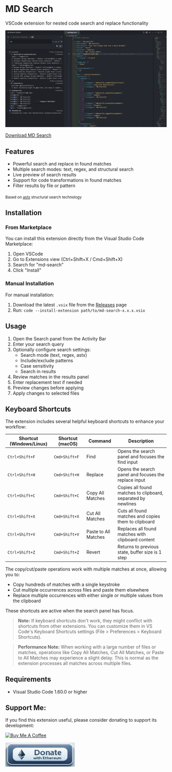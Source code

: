 # MD Search

VSCode extension for nested code search and replace functionality

![Screenshot](screenshot.png)

[Download MD Search](https://marketplace.visualstudio.com/items?itemName=drboria.md-search)

## Features

- Powerful search and replace in found matches
- Multiple search modes: text, regex, and structural search
- Live preview of search results
- Support for code transformations in found matches
- Filter results by file or pattern

<sub>Based on [astx](https://github.com/codemodsquad/astx) structural search technology</sub>

## Installation

### From Marketplace

You can install this extension directly from the Visual Studio Code Marketplace:

1. Open VSCode
2. Go to Extensions view (Ctrl+Shift+X / Cmd+Shift+X)
3. Search for "md-search"
4. Click "Install"

### Manual Installation

For manual installation:

1. Download the latest `.vsix` file from the [Releases](/releases) page
2. Run: `code --install-extension path/to/md-search-x.x.x.vsix`

## Usage

1. Open the Search panel from the Activity Bar
2. Enter your search query
3. Optionally configure search settings:
   - Search mode (text, regex, astx)
   - Include/exclude patterns
   - Case sensitivity
   - Search in results
4. Review matches in the results panel
5. Enter replacement text if needed
6. Preview changes before applying
7. Apply changes to selected files

## Keyboard Shortcuts

The extension includes several helpful keyboard shortcuts to enhance your workflow:

| Shortcut (Windows/Linux) | Shortcut (macOS) | Command              | Description                                                  |
| ------------------------ | ---------------- | -------------------- | ------------------------------------------------------------ |
| `Ctrl+Shift+F`           | `Cmd+Shift+F`    | Find                 | Opens the search panel and focuses the find input            |
| `Ctrl+Shift+H`           | `Cmd+Shift+H`    | Replace              | Opens the search panel and focuses the replace input         |
| `Ctrl+Shift+C`           | `Cmd+Shift+C`    | Copy All Matches     | Copies all found matches to clipboard, separated by newlines |
| `Ctrl+Shift+X`           | `Cmd+Shift+X`    | Cut All Matches      | Cuts all found matches and copies them to clipboard          |
| `Ctrl+Shift+V`           | `Cmd+Shift+V`    | Paste to All Matches | Replaces all found matches with clipboard content            |
| `Ctrl+Shift+Z`           | `Cmd+Shift+Z`    | Revert               | Returns to previous state, buffer size is 1 step             |

The copy/cut/paste operations work with multiple matches at once, allowing you to:

- Copy hundreds of matches with a single keystroke
- Cut multiple occurrences across files and paste them elsewhere
- Replace multiple occurrences with either single or multiple values from the clipboard

These shortcuts are active when the search panel has focus.

> **Note:** If keyboard shortcuts don't work, they might conflict with shortcuts from other extensions. You can customize them in VS Code's Keyboard Shortcuts settings (File > Preferences > Keyboard Shortcuts).

> **Performance Note:** When working with a large number of files or matches, operations like Copy All Matches, Cut All Matches, or Paste to All Matches may experience a slight delay. This is normal as the extension processes all matches across multiple files.

## Requirements

- Visual Studio Code 1.60.0 or higher

## Support Me:

If you find this extension useful, please consider donating to support its development:

<a href="https://www.buymeacoffee.com/miki_du" target="_blank"><img src="https://cdn.buymeacoffee.com/buttons/v2/default-yellow.png" alt="Buy Me A Coffee" style="height: 60px !important;width: 217px !important;" ></a>

<a href="https://etherscan.io/address/0x1A3471C0Fa1b8512b5423d3Bd715560639AF04Ea" target="_blank"><img src="media/eth.png" alt="Donate with Ethereum" style="height: 75px !important;width: 217px !important;" ></a>
